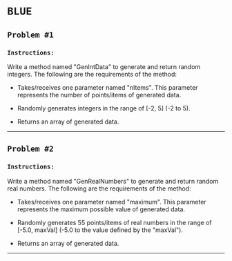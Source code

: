 # `BLUE`

## `Problem #1`

### `Instructions:`
Write a method named "GenIntData" to generate and return random integers. The following are the requirements of the method:

- Takes/receives one parameter named "nItems". This parameter represents the number of points/items of generated data.

- Randomly generates integers in the range of [-2, 5] (-2 to 5).

- Returns an array of generated data.

---

## `Problem #2`

### `Instructions:`
Write a method named "GenRealNumbers" to generate and return random real numbers. The following are the requirements of the method:

- Takes/receives one parameter named "maximum". This parameter represents the maximum possible value of generated data.

- Randomly generates 55 points/items of real numbers in the range of [-5.0, maxVal] (-5.0 to the value defined by the "maxVal"). 

- Returns an array of generated data.

---





